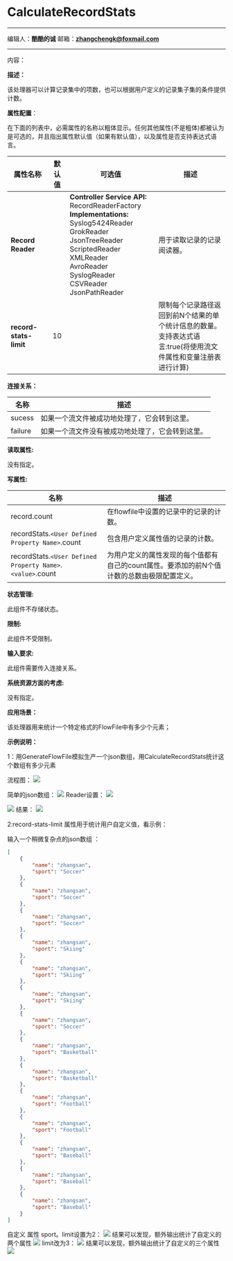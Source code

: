# CalculateRecordStats
***
编辑人：__**酷酷的诚**__  邮箱：**zhangchengk@foxmail.com** 
***
内容：

**描述：**    

该处理器可以计算记录集中的项数，也可以根据用户定义的记录集子集的条件提供计数。

**属性配置**：

在下面的列表中，必需属性的名称以粗体显示。任何其他属性(不是粗体)都被认为是可选的，并且指出属性默认值（如果有默认值），以及属性是否支持表达式语言。

属性名称                   | 默认值 | 可选值                                                                                                                                                                                                             | 描述                                                           
---------------------- |:---:| --------------------------------------------------------------------------------------------------------------------------------------------------------------------------------------------------------------- | -------------------------------------------------------------
**Record Reader**      |     | **Controller Service API:**  <br>RecordReaderFactory  <br>**Implementations:** Syslog5424Reader<br>GrokReader  <br>JsonTreeReader<br>ScriptedReader<br>XMLReader<br>AvroReader<br>SyslogReader  <br>CSVReader<br>JsonPathReader | 用于读取记录的记录阅读器。                                                
**record-stats-limit** | 10  |                                                                                                                                                                                                                 | 限制每个记录路径返回到前N个结果的单个统计信息的数量。<br>支持表达式语言:true(将使用流文件属性和变量注册表进行计算)

**连接关系：**

名称      | 描述                      
------- | ------------------------
sucess  | 如果一个流文件被成功地处理了，它会转到这里。  
failure | 如果一个流文件没有被成功地处理了，它会转到这里。

**读取属性:**

没有指定。

**写属性:**

名称                                                     | 描述                                              
------------------------------------------------------ | ------------------------------------------------
record.count                                           | 在flowfile中设置的记录中的记录的计数。                         
recordStats.`<User Defined Property Name>`.count         | 包含用户定义属性值的记录的计数。                                
recordStats.`<User Defined Property Name>`.`<value>`.count | 为用户定义的属性发现的每个值都有自己的count属性。要添加的前N个值计数的总数由极限配置定义。

**状态管理:**

此组件不存储状态。

**限制:**

此组件不受限制。

**输入要求:**

此组件需要传入连接关系。

**系统资源方面的考虑:**

没有指定。

**应用场景：**

该处理器用来统计一个特定格式的FlowFile中有多少个元素；

**示例说明：**

1：用GenerateFlowFile模拟生产一个json数组，用CalculateRecordStats统计这个数组有多少元素 

流程图：
![](./img/CalculateRecordStats/1.png)

简单的json数组：
![](./img/CalculateRecordStats/2.png)
Reader设置：
![](./img/CalculateRecordStats/3.png)

![](./img/CalculateRecordStats/4.png)
结果：
![](./img/CalculateRecordStats/5.png)

2:record-stats-limit 属性用于统计用户自定义值，看示例：


输入一个稍微复杂点的json数组 ：
```json
[
    {
        "name": "zhangsan",
        "sport": "Soccer"
    },
    {
        "name": "zhangsan",
        "sport": "Soccer"
    },
    {
        "name": "zhangsan",
        "sport": "Soccer"
    },
    {
        "name": "zhangsan",
        "sport": "Skiing"
    },
    {
        "name": "zhangsan",
        "sport": "Skiing"
    },
    {
        "name": "zhangsan",
        "sport": "Skiing"
    },
    {
        "name": "zhangsan",
        "sport": "Soccer"
    },
    {
        "name": "zhangsan",
        "sport": "Basketball"
    },
    {
        "name": "zhangsan",
        "sport": "Basketball"
    },
    {
        "name": "zhangsan",
        "sport": "Football"
    },
    {
        "name": "zhangsan",
        "sport": "Football"
    },
    {
        "name": "zhangsan",
        "sport": "Baseball"
    },
    {
        "name": "zhangsan",
        "sport": "Baseball"
    },
    {
        "name": "zhangsan",
        "sport": "Baseball"
    }
]
```
自定义 属性 sport。limit设置为2：
![](./img/CalculateRecordStats/6.png)
结果可以发现，额外输出统计了自定义的两个属性
![](./img/CalculateRecordStats/7.png)
limit改为3：
![](./img/CalculateRecordStats/8.png)
结果可以发现，额外输出统计了自定义的三个属性
![](./img/CalculateRecordStats/9.png)